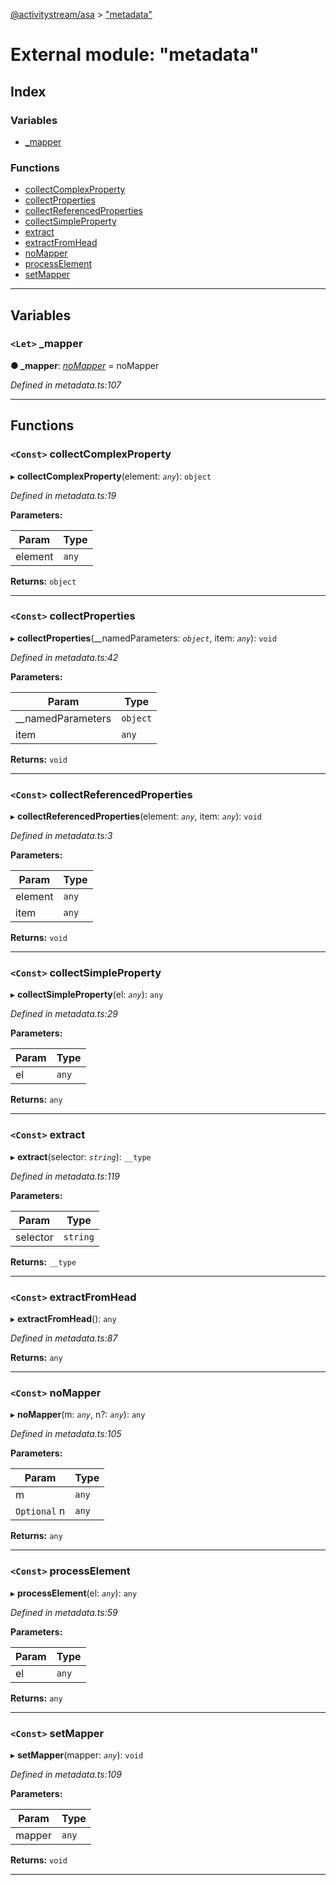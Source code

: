 [@activitystream/asa](../README.md) > ["metadata"](../modules/_metadata_.md)

# External module: "metadata"

## Index

### Variables

* [_mapper](_metadata_.md#_mapper)

### Functions

* [collectComplexProperty](_metadata_.md#collectcomplexproperty)
* [collectProperties](_metadata_.md#collectproperties)
* [collectReferencedProperties](_metadata_.md#collectreferencedproperties)
* [collectSimpleProperty](_metadata_.md#collectsimpleproperty)
* [extract](_metadata_.md#extract)
* [extractFromHead](_metadata_.md#extractfromhead)
* [noMapper](_metadata_.md#nomapper)
* [processElement](_metadata_.md#processelement)
* [setMapper](_metadata_.md#setmapper)

---

## Variables

<a id="_mapper"></a>

### `<Let>` _mapper

**● _mapper**: *[noMapper]()* =  noMapper

*Defined in metadata.ts:107*

___

## Functions

<a id="collectcomplexproperty"></a>

### `<Const>` collectComplexProperty

▸ **collectComplexProperty**(element: *`any`*): `object`

*Defined in metadata.ts:19*

**Parameters:**

| Param | Type |
| ------ | ------ |
| element | `any` |

**Returns:** `object`

___
<a id="collectproperties"></a>

### `<Const>` collectProperties

▸ **collectProperties**(__namedParameters: *`object`*, item: *`any`*): `void`

*Defined in metadata.ts:42*

**Parameters:**

| Param | Type |
| ------ | ------ |
| __namedParameters | `object` |
| item | `any` |

**Returns:** `void`

___
<a id="collectreferencedproperties"></a>

### `<Const>` collectReferencedProperties

▸ **collectReferencedProperties**(element: *`any`*, item: *`any`*): `void`

*Defined in metadata.ts:3*

**Parameters:**

| Param | Type |
| ------ | ------ |
| element | `any` |
| item | `any` |

**Returns:** `void`

___
<a id="collectsimpleproperty"></a>

### `<Const>` collectSimpleProperty

▸ **collectSimpleProperty**(el: *`any`*): `any`

*Defined in metadata.ts:29*

**Parameters:**

| Param | Type |
| ------ | ------ |
| el | `any` |

**Returns:** `any`

___
<a id="extract"></a>

### `<Const>` extract

▸ **extract**(selector: *`string`*): `__type`

*Defined in metadata.ts:119*

**Parameters:**

| Param | Type |
| ------ | ------ |
| selector | `string` |

**Returns:** `__type`

___
<a id="extractfromhead"></a>

### `<Const>` extractFromHead

▸ **extractFromHead**(): `any`

*Defined in metadata.ts:87*

**Returns:** `any`

___
<a id="nomapper"></a>

### `<Const>` noMapper

▸ **noMapper**(m: *`any`*, n?: *`any`*): `any`

*Defined in metadata.ts:105*

**Parameters:**

| Param | Type |
| ------ | ------ |
| m | `any` |
| `Optional` n | `any` |

**Returns:** `any`

___
<a id="processelement"></a>

### `<Const>` processElement

▸ **processElement**(el: *`any`*): `any`

*Defined in metadata.ts:59*

**Parameters:**

| Param | Type |
| ------ | ------ |
| el | `any` |

**Returns:** `any`

___
<a id="setmapper"></a>

### `<Const>` setMapper

▸ **setMapper**(mapper: *`any`*): `void`

*Defined in metadata.ts:109*

**Parameters:**

| Param | Type |
| ------ | ------ |
| mapper | `any` |

**Returns:** `void`

___

